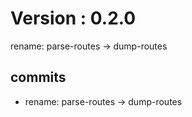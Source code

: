 # Version : 0.2.0

rename: parse-routes -> dump-routes

## commits

* rename: parse-routes -> dump-routes
